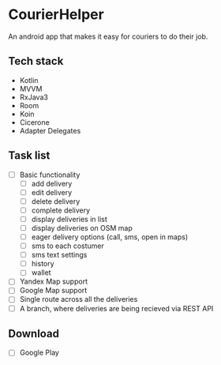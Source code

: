 # CourierHelper
An android app that makes it easy for couriers to do their job.

## Tech stack
- Kotlin
- MVVM
- RxJava3
- Room
- Koin
- Cicerone
- Adapter Delegates

## Task list
- [ ] Basic functionality
  - [ ] add delivery
  - [ ] edit delivery
  - [ ] delete delivery
  - [ ] complete delivery
  - [ ] display deliveries in list
  - [ ] display deliveries on OSM map
  - [ ] eager delivery options (call, sms, open in maps)
  - [ ] sms to each costumer
  - [ ] sms text settings
  - [ ] history
  - [ ] wallet
- [ ] Yandex Map support
- [ ] Google Map support
- [ ] Single route across all the deliveries
- [ ] A branch, where deliveries are being recieved via REST API

## Download
- [ ] Google Play
